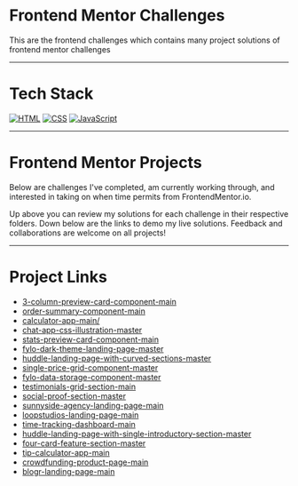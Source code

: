 # Frontend Mentor Challenges

This are the frontend challenges which contains many project solutions of frontend mentor challenges

---

# Tech Stack
[![HTML](https://img.shields.io/badge/HTML5-E34F26?style=for-the-badge&logo=html5&logoColor=white)](https://html.com/html5/)
[![CSS](https://img.shields.io/badge/CSS3-1572B6?style=for-the-badge&logo=css3&logoColor=white)](https://www.w3.org/Style/CSS/Overview.en.html)
[![JavaScript](https://img.shields.io/badge/JavaScript-F7DF1E?style=for-the-badge&logo=javascript&logoColor=black)](https://www.javascript.com/)

---

# Frontend Mentor Projects
Below are challenges I've completed, am currently working through, and interested in taking on when time permits from FrontendMentor.io.

Up above you can review my solutions for each challenge in their respective folders. Down below are the links to demo my live solutions. Feedback and collaborations are welcome on all projects!

---

# Project Links
- [3-column-preview-card-component-main](https://ayushsoni1010.github.io/frontend-mentor-challenges/Challenges-solution/3-column-preview-card-component-main/) 
- [order-summary-component-main](https://ayushsoni1010.github.io/frontend-mentor-challenges/Challenges-solution/order-summary-component-main/)
- [calculator-app-main/](https://ayushsoni1010.github.io/frontend-mentor-challenges/Challenges-solution/calculator-app-main/)
- [chat-app-css-illustration-master](https://ayushsoni1010.github.io/frontend-mentor-challenges/Challenges-solution/chat-app-css-illustration-master/)
- [stats-preview-card-component-main](https://ayushsoni1010.github.io/frontend-mentor-challenges/Challenges-solution/stats-preview-card-component-main/)
- [fylo-dark-theme-landing-page-master](https://ayushsoni1010.github.io/frontend-mentor-challenges/Challenges-solution/fylo-dark-theme-landing-page-master/)
- [huddle-landing-page-with-curved-sections-master](https://ayushsoni1010.github.io/frontend-mentor-challenges/Challenges-solution/huddle-landing-page-with-curved-sections-master/)
- [single-price-grid-component-master](https://ayushsoni1010.github.io/frontend-mentor-challenges/Challenges-solution/single-price-grid-component-master/)
- [fylo-data-storage-component-master](https://ayushsoni1010.github.io/frontend-mentor-challenges/Challenges-solution/fylo-data-storage-component-master/)
- [testimonials-grid-section-main](https://ayushsoni1010.github.io/frontend-mentor-challenges/Challenges-solution/testimonials-grid-section-main/)
- [social-proof-section-master](https://ayushsoni1010.github.io/frontend-mentor-challenges/Challenges-solution/social-proof-section-master/)
- [sunnyside-agency-landing-page-main](https://ayushsoni1010.github.io/frontend-mentor-challenges/Challenges-solution/sunnyside-agency-landing-page-main/)
- [loopstudios-landing-page-main](https://ayushsoni1010.github.io/frontend-mentor-challenges/Challenges-solution/loopstudios-landing-page-main/)
- [time-tracking-dashboard-main](https://ayushsoni1010.github.io/frontend-mentor-challenges/Challenges-solution/time-tracking-dashboard-main/)
- [huddle-landing-page-with-single-introductory-section-master](https://ayushsoni1010.github.io/frontend-mentor-challenges/Challenges-solution/huddle-landing-page-with-single-introductory-section-master/)
- [four-card-feature-section-master](https://ayushsoni1010.github.io/frontend-mentor-challenges/Challenges-solution/four-card-feature-section-master/)
- [tip-calculator-app-main](https://ayushsoni1010.github.io/frontend-mentor-challenges/Challenges-solution/tip-calculator-app-main/)
- [crowdfunding-product-page-main](https://ayushsoni1010.github.io/frontend-mentor-challenges/Challenges-solution/crowdfunding-product-page-main/)
- [blogr-landing-page-main](https://ayushsoni1010.github.io/frontend-mentor-challenges/Challenges-solution/blogr-landing-page-main/)

